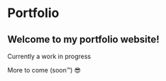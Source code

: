 
# Portfolio
## Welcome to my portfolio website!

Currently a work in progress

More to come (soon™) 😎